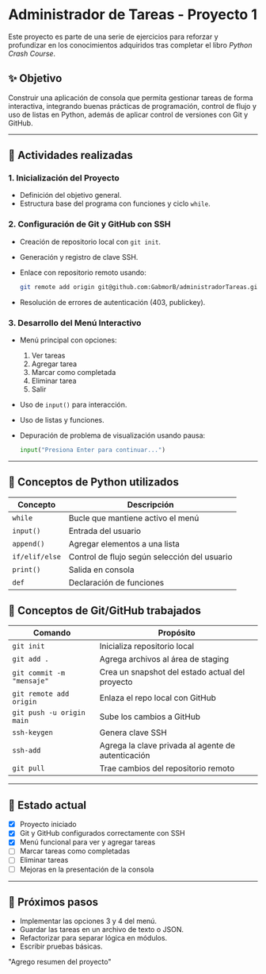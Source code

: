 # Administrador de Tareas - Proyecto 1

Este proyecto es parte de una serie de ejercicios para reforzar y profundizar en los conocimientos adquiridos tras completar el libro *Python Crash Course*.

## ✨ Objetivo

Construir una aplicación de consola que permita gestionar tareas de forma interactiva, integrando buenas prácticas de programación, control de flujo y uso de listas en Python, además de aplicar control de versiones con Git y GitHub.

---

## 📅 Actividades realizadas

### 1. **Inicialización del Proyecto**

* Definición del objetivo general.
* Estructura base del programa con funciones y ciclo `while`.

### 2. **Configuración de Git y GitHub con SSH**

* Creación de repositorio local con `git init`.
* Generación y registro de clave SSH.
* Enlace con repositorio remoto usando:

  ```bash
  git remote add origin git@github.com:GabmorB/administradorTareas.git
  ```
* Resolución de errores de autenticación (403, publickey).

### 3. **Desarrollo del Menú Interactivo**

* Menú principal con opciones:

  1. Ver tareas
  2. Agregar tarea
  3. Marcar como completada
  4. Eliminar tarea
  5. Salir
* Uso de `input()` para interacción.
* Uso de listas y funciones.
* Depuración de problema de visualización usando pausa:

  ```python
  input("Presiona Enter para continuar...")
  ```

---

## 📃 Conceptos de Python utilizados

| Concepto       | Descripción                                  |
| -------------- | -------------------------------------------- |
| `while`        | Bucle que mantiene activo el menú            |
| `input()`      | Entrada del usuario                          |
| `append()`     | Agregar elementos a una lista                |
| `if/elif/else` | Control de flujo según selección del usuario |
| `print()`      | Salida en consola                            |
| `def`          | Declaración de funciones                     |

## 🚀 Conceptos de Git/GitHub trabajados

| Comando                   | Propósito                                          |
| ------------------------- | -------------------------------------------------- |
| `git init`                | Inicializa repositorio local                       |
| `git add .`               | Agrega archivos al área de staging                 |
| `git commit -m "mensaje"` | Crea un snapshot del estado actual del proyecto    |
| `git remote add origin`   | Enlaza el repo local con GitHub                    |
| `git push -u origin main` | Sube los cambios a GitHub                          |
| `ssh-keygen`              | Genera clave SSH                                   |
| `ssh-add`                 | Agrega la clave privada al agente de autenticación |
| `git pull`                | Trae cambios del repositorio remoto                |

---

## 📆 Estado actual

* [x] Proyecto iniciado
* [x] Git y GitHub configurados correctamente con SSH
* [x] Menú funcional para ver y agregar tareas
* [ ] Marcar tareas como completadas
* [ ] Eliminar tareas
* [ ] Mejoras en la presentación de la consola

---

## 🙌 Próximos pasos

* Implementar las opciones 3 y 4 del menú.
* Guardar las tareas en un archivo de texto o JSON.
* Refactorizar para separar lógica en módulos.
* Escribir pruebas básicas.

"Agrego resumen del proyecto"
